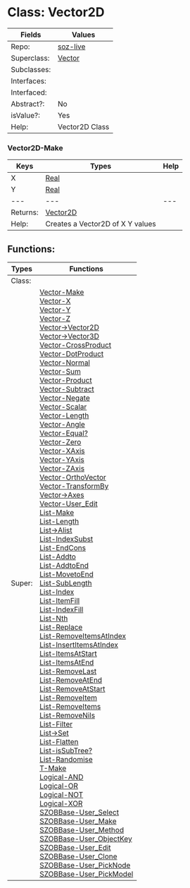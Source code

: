 
# Class:	Vector2D

| Fields | Values |
| --------- | --------- |
| Repo: | [soz-live](/repos/soz-live.html) |
| Superclass: | [Vector](Vector.html) |
| Subclasses: |  |
| Interfaces: |  |
| Interfaced: |  |
| Abstract?: | No |
| isValue?: | Yes |
| Help: | Vector2D Class |

### Vector2D-Make

| Keys | Types | Help |
| --------- | --------- | --------- |
| X | [Real](Real.html) |  |
| Y | [Real](Real.html) |  |
| --- | --- | --- |
| Returns: | [Vector2D](Vector2D.html) |
| Help: | Creates a Vector2D of X Y values |


## Functions:

| Types | Functions |
| --------- | --------- |
| Class: |  |
| Super: | [Vector-Make](Vector.html) <br> [Vector-X](Vector.html) <br> [Vector-Y](Vector.html) <br> [Vector-Z](Vector.html) <br> [Vector->Vector2D](Vector.html) <br> [Vector->Vector3D](Vector.html) <br> [Vector-CrossProduct](Vector.html) <br> [Vector-DotProduct](Vector.html) <br> [Vector-Normal](Vector.html) <br> [Vector-Sum](Vector.html) <br> [Vector-Product](Vector.html) <br> [Vector-Subtract](Vector.html) <br> [Vector-Negate](Vector.html) <br> [Vector-Scalar](Vector.html) <br> [Vector-Length](Vector.html) <br> [Vector-Angle](Vector.html) <br> [Vector-Equal?](Vector.html) <br> [Vector-Zero](Vector.html) <br> [Vector-XAxis](Vector.html) <br> [Vector-YAxis](Vector.html) <br> [Vector-ZAxis](Vector.html) <br> [Vector-OrthoVector](Vector.html) <br> [Vector-TransformBy](Vector.html) <br> [Vector->Axes](Vector.html) <br> [Vector-User_Edit](Vector.html) <br> [List-Make](List.html) <br> [List-Length](List.html) <br> [List->Alist](List.html) <br> [List-IndexSubst](List.html) <br> [List-EndCons](List.html) <br> [List-Addto](List.html) <br> [List-AddtoEnd](List.html) <br> [List-MovetoEnd](List.html) <br> [List-SubLength](List.html) <br> [List-Index](List.html) <br> [List-ItemFill](List.html) <br> [List-IndexFill](List.html) <br> [List-Nth](List.html) <br> [List-Replace](List.html) <br> [List-RemoveItemsAtIndex](List.html) <br> [List-InsertItemsAtIndex](List.html) <br> [List-ItemsAtStart](List.html) <br> [List-ItemsAtEnd](List.html) <br> [List-RemoveLast](List.html) <br> [List-RemoveAtEnd](List.html) <br> [List-RemoveAtStart](List.html) <br> [List-RemoveItem](List.html) <br> [List-RemoveItems](List.html) <br> [List-RemoveNils](List.html) <br> [List-Filter](List.html) <br> [List->Set](List.html) <br> [List-Flatten](List.html) <br> [List-isSubTree?](List.html) <br> [List-Randomise](List.html) <br> [T-Make](T.html) <br> [Logical-AND](Logical.html) <br> [Logical-OR](Logical.html) <br> [Logical-NOT](Logical.html) <br> [Logical-XOR](Logical.html) <br> [SZOBBase-User_Select](SZOBBase.html) <br> [SZOBBase-User_Make](SZOBBase.html) <br> [SZOBBase-User_Method](SZOBBase.html) <br> [SZOBBase-User_ObjectKey](SZOBBase.html) <br> [SZOBBase-User_Edit](SZOBBase.html) <br> [SZOBBase-User_Clone](SZOBBase.html) <br> [SZOBBase-User_PickNode](SZOBBase.html) <br> [SZOBBase-User_PickModel](SZOBBase.html) |


